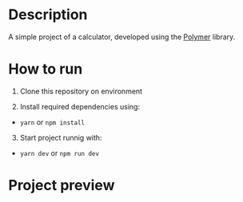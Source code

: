 # Description

A simple project of a calculator, developed using the [Polymer](https://polymer-library.polymer-project.org/) library.

# How to run

1. Clone this repository on environment

2. Install required dependencies using:

- `yarn` or `npm install`

3. Start project runnig with:

- `yarn dev` or `npm run dev`

# Project preview
